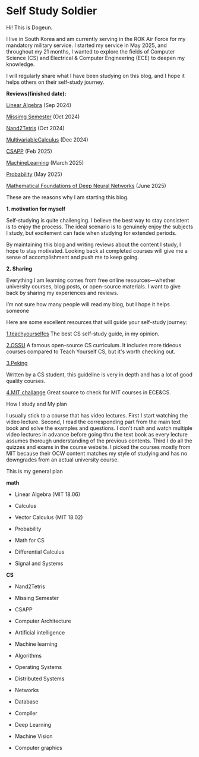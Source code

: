 # Self Study Soldier

Hi! This is Dogeun.

I live in South Korea and am currently serving in the ROK Air Force for my mandatory military service. I started my service in May 2025, and throughout my 21 months, I wanted to explore the fields of Computer Science (CS) and Electrical & Computer Engineering (ECE) to deepen my knowledge.

I will regularly share what I have been studying on this blog, and I hope it helps others on their self-study journey.

**Reviews(finished date):**

[Linear Algebra](./LinearAlgebra) (Sep 2024)

[Missimg Semester](./MissingCS) (Oct 2024)

[Nand2Tetris](./Nand2Tetris) (Oct 2024)

[MultivariableCalculus](./MultiCal) (Dec 2024)

[CSAPP](./CSAPP) (Feb 2025)

[MachineLearning](./ML) (March 2025)

[Probability](./Prob) (May 2025)

[Mathematical Foundations of Deep Neural Networks](./MFDNN) (June 2025)

These are the reasons why I am starting this blog.

**1. motivation for myself**

Self-studying is quite challenging. I believe the best way to stay consistent is to enjoy the process. The ideal scenario is to genuinely enjoy the subjects I study, but excitement can fade when studying for extended periods.

By maintaining this blog and writing reviews about the content I study, I hope to stay motivated. Looking back at completed courses will give me a sense of accomplishment and push me to keep going.

**2. Sharing**

Everything I am learning comes from free online resources—whether university courses, blog posts, or open-source materials. I want to give back by sharing my experiences and reviews.

I’m not sure how many people will read my blog, but I hope it helps someone

Here are some excellent resources that will guide your self-study journey:

[1.teachyourselfcs](https://teachyourselfcs.com/)
The best CS self-study guide, in my opinion.

[2.OSSU](https://github.com/ossu/computer-science)
A famous open-source CS curriculum. It includes more tideous courses compared to Teach Yourself CS, but it's worth checking out.

[3.Peking](https://csdiy.wiki/en/)

Written by a CS student, this guideline is very in depth and has a lot of good quality courses. 

[4.MIT challange](https://www.scotthyoung.com/blog/myprojects/mit-challenge-2/)
Great source to check for MIT courses in ECE&CS.

How I study and My plan

I usually stick to a course that has video lectures. First I start watching the video lecture. Second, I read the corresponding part from the main text book and solve the examples and questions. I don't rush and watch multiple video lectures in advance before going thru the text book as every lecture assumes thorough understanding of the previous contents. Third I do all the quizzes and exams in the course website.  I picked the courses mostly from MIT because their OCW content matches my style of studying and has no downgrades from an actual university course.



This is my general plan

**math**

- Linear Algebra (MIT 18.06)

- Calculus

- Vector Calculus (MIT 18.02)

- Probability

- Math for CS

- Differential Calculus

- Signal and Systems



**CS**

- Nand2Tetris

- Missing Semester

- CSAPP

- Computer Architecture

- Artificial intelligence

- Machine learning

- Algorithms

- Operating Systems

- Distributed Systems

- Networks

- Database

- Compiler

- Deep Learning

- Machine Vision

- Computer graphics


